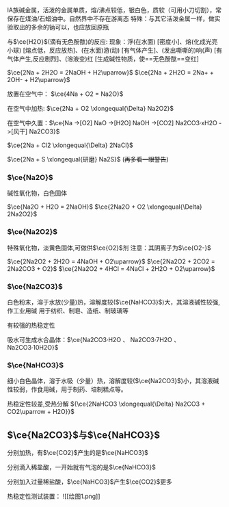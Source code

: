 IA族碱金属，活泼的金属单质，熔/沸点较低，银白色，质软（可用小刀切割），常保存在煤油/石蜡油中。自然界中不存在游离态 特殊：与其它活泼金属一样，做实验取出的多余的钠可以，也应放回原瓶

与$\ce{H2O}$(滴有无色酚酞)的反应:
    现象：浮(在水面) [密度小]、熔(化成光亮小球) [熔点低，反应放热]、(在水面)游(动) [有气体产生]、(发出嘶嘶的)响(声) [有气体产生,反应剧烈]、(溶液变)红 [生成碱性物质，使==无色酚酞==变红]

$\ce{2Na + 2H2O = 2NaOH + H2\uparrow}$
$\ce{2Na + 2H2O = 2Na+ + 2OH- + H2\uparrow}$

放置在空气中：
$\ce{4Na + O2 = Na2O}$ 

在空气中加热:
$\ce{2Na + O2 \xlongequal{\Delta} Na2O2}$

在空气中久置：$\ce{Na ->[O2] NaO ->[H2O] NaOH ->[CO2] Na2CO3·xH2O ->[风干] Na2CO3}$

$\ce{2Na + Cl2 \xlongequal{\Delta} 2NaCl}$

$\ce{2Na + S \xlongequal{研磨} Na2S}$ (~~再多看一眼警告~~)

### $\ce{Na2O}$

碱性氧化物，白色固体

$\ce{Na2O + H2O = 2NaOH}$
$\ce{2Na2O + O2 \xlongequal{\Delta} 2Na2O2}$

### $\ce{Na2O2}$

特殊氧化物，淡黄色固体,可做供$\ce{O2}$剂
注意：其阴离子为$\ce{O2-}$

$\ce{2Na2O2 + 2H2O = 4NaOH + O2\uparrow}$
$\ce{2Na2O2 + 2CO2 = 2Na2CO3 + O2}$
$\ce{2Na2O2 + 4HCl = 4NaCl + 2H2O + O2\uparrow}$

### $\ce{Na2CO3}$

白色粉末，溶于水放(少量)热，溶解度较($\ce{NaHCO3}$)大，其溶液碱性较强,作工业用碱
用于纺织、制皂、造纸、制玻璃等

有较强的热稳定性

吸水可生成水合晶体：$\ce{Na2CO3·H2O 、 Na2CO3·7H2O 、 Na2CO3·10H2O}$

### $\ce{NaHCO3}$

细小白色晶体，溶于水吸（少量）热，溶解度较($\ce{Na2CO3}$)小，其溶液碱性较弱，作食用碱，用于制药、培制糕点等。

热稳定性较差,受热分解
${\ce{2NaHCO3 \xlongequal{\Delta} Na2CO3 + CO2\uparrow + H2O}}$

## $\ce{Na2CO3}$与$\ce{NaHCO3}$

分别加热，有$\ce{CO2}$产生的是$\ce{NaHCO3}$

分别滴入稀盐酸，一开始就有气泡的是$\ce{NaHCO3}$

分别加入过量稀盐酸，$\ce{NaHCO3}$产生$\ce{CO2}$更多

热稳定性测试装置： ![[绘图1.png]]
